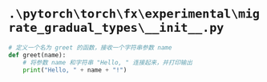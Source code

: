 # `.\pytorch\torch\fx\experimental\migrate_gradual_types\__init__.py`

```py
# 定义一个名为 greet 的函数，接收一个字符串参数 name
def greet(name):
    # 将参数 name 和字符串 "Hello, " 连接起来，并打印输出
    print("Hello, " + name + "!")
```